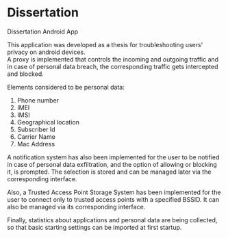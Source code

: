 # Dissertation
Dissertation Android App

This application was developed as a thesis for troubleshooting users' privacy on android devices.<br/>
A proxy is implemented that controls the incoming and outgoing traffic and in case of personal data breach, the corresponding traffic gets intercepted and blocked.

Elements considered to be personal data:
<ol>
<li>Phone number</li>
<li>IMEI</li>
<li>IMSI</li>
<li>Geographical location</li>
<li>Subscriber Id</li>
<li>Carrier Name</li>
<li>Mac Address</li>
</ol>

A notification system has also been implemented for the user to be notified in case of personal data exfiltration, and the option of allowing or blocking it, is prompted. The selection is stored and can be managed later via the corresponding interface.

Also, a Trusted Access Point Storage System has been implemented for the user to connect only to trusted access points with a specified BSSID. It can also be managed via its corresponding interface.

Finally, statistics about applications and personal data are being collected, so that basic starting settings can be imported at first startup.
